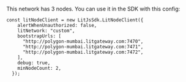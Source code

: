 This network has 3 nodes. You can use it in the SDK with this config:

```
const litNodeClient = new LitJsSdk.LitNodeClient({
    alertWhenUnauthorized: false,
    litNetwork: "custom",
    bootstrapUrls: [
      "http://polygon-mumbai.litgateway.com:7470",
      "http://polygon-mumbai.litgateway.com:7471",
      "http://polygon-mumbai.litgateway.com:7472",
    ],
    debug: true,
    minNodeCount: 2,
  });
```
